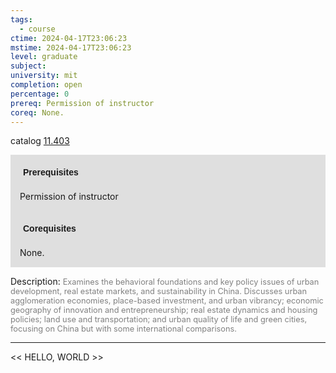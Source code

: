```yaml
---
tags:
  - course
ctime: 2024-04-17T23:06:23
mstime: 2024-04-17T23:06:23
level: graduate
subject: 
university: mit
completion: open
percentage: 0
prereq: Permission of instructor
coreq: None.
---
```


catalog [11.403](http://student.mit.edu/catalog/m11c.html#11.403)

<span style="display: block; padding: 15px; background-color: rgb(100, 100, 100, 0.2);"><font id="m_prereq563_0" style="display: block; font-family: Arial, sans-serif; font-weight: bold; padding: 5px">Prerequisites</font><br><span id="prereq563_0">Permission of instructor</span></span>
<span style="display: block; padding: 15px; background-color: rgb(100, 100, 100, 0.2);"><font id="m_coreq563_0" style="display: block; font-family: Arial, sans-serif; font-weight: bold; padding: 5px">Corequisites</font><br><span id="coreq563_0">None.</span></span>

<font style="">Description:</font>
<font style="color: grey; font-size: 0.8rem;">Examines the behavioral foundations and key policy issues of urban development, real estate markets, and sustainability in China. Discusses urban agglomeration economies, place-based investment, and urban vibrancy; economic geography of innovation and entrepreneurship; real estate dynamics and housing policies; land use and transportation; and urban quality of life and green cities, focusing on China but with some international comparisons.</font>



---

<< HELLO, WORLD >>
